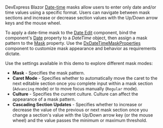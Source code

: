 DevExpress Blazor [Date-time](https://docs.devexpress.com/Blazor/402515/data-editors/masks/date-time-masks#date-time-masks) masks allow users to enter only date and/or time values using a specific format. Users can navigate between mask sections and increase or decrease section values with the Up/Down arrow keys and the mouse wheel.

To apply a date-time mask to the [Date Edit](https://docs.devexpress.com/Blazor/DevExpress.Blazor.DxDateEdit-1) component, bind the component's [Date](https://docs.devexpress.com/Blazor/DevExpress.Blazor.DxDateEdit-1.Date) property to a *DateTime* object, then assign a mask pattern to the [Mask](https://docs.devexpress.com/Blazor/DevExpress.Blazor.DxDateEdit-1.Mask) property. Use the [DxDateTimeMaskProperties](https://docs.devexpress.com/Blazor/DevExpress.Blazor.DxDateTimeMaskProperties) component to customize mask appearance and behavior as requirements dictate.

Use the settings available in this demo to explore different mask modes:

* **Mask** - Specifies the mask pattern.
* **Caret Mode** - Specifies whether to automatically move the caret to the next editable section once you complete input within a mask section (`Advancing` mode) or to move focus manually (`Regular` mode).
* **Culture** - Specifies the current culture. Culture can affect the appearance of a mask pattern.
* **Cascading Section Updates** - Specifies whether to increase or decrease the value of the previous or next mask section once you change a section's value with the Up/Down arrow key (or the mouse wheel) and the value passes the minimum or maximum threshold.
